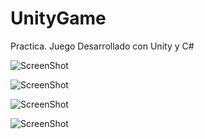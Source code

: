 # UnityGame
Practica. Juego Desarrollado con Unity y C#

![ScreenShot](https://raw.github.com/Gamas-G/UnityGame/master/Screens/Screen1.jpg)

![ScreenShot](https://raw.github.com/Gamas-G/UnityGame/master/Screens/Screen2.jpg)

![ScreenShot](https://raw.github.com/Gamas-G/UnityGame/master/Screens/Screen3.jpg)

![ScreenShot](https://raw.github.com/Gamas-G/UnityGame/master/Screens/Screen4.jpg)
